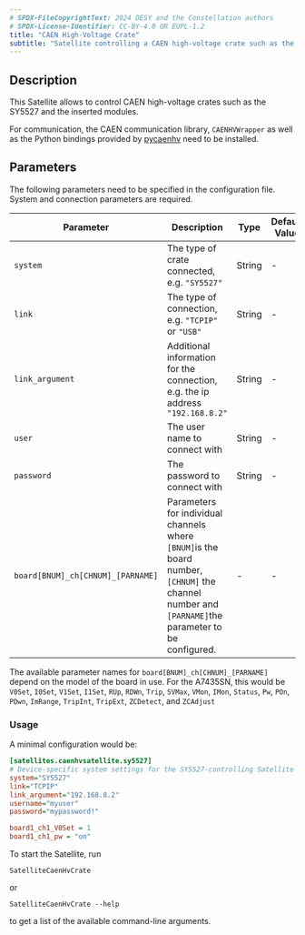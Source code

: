 ```yaml
---
# SPDX-FileCopyrightText: 2024 DESY and the Constellation authors
# SPDX-License-Identifier: CC-BY-4.0 OR EUPL-1.2
title: "CAEN High-Voltage Crate"
subtitle: "Satellite controlling a CAEN high-voltage crate such as the SY5527 and its modules"
---
```


## Description

This Satellite allows to control CAEN high-voltage crates such as the SY5527 and the inserted modules.

For communication, the CAEN communication library, `CAENHVWrapper` as well as the Python bindings provided by [pycaenhv](https://gitlab.com/hperrey/pycaenhv) need to be installed.

## Parameters

The following parameters need to be specified in the configuration file. System and connection parameters are required.

| Parameter     | Description | Type | Default Value |
|---------------|-------------|------|---------------|
| `system`    | The type of crate connected, e.g. `"SY5527"` | String | - |
| `link` | The type of connection, e.g. `"TCPIP"` or `"USB"` | String | - |
| `link_argument` | Additional information for the connection, e.g. the ip address `"192.168.8.2"` | String | - |
| `user` | The user name to connect with | String | - |
| `password` | The password to connect with | String | - |
| `board[BNUM]_ch[CHNUM]_[PARNAME]` | Parameters for individual channels where `[BNUM]`is the board number, `[CHNUM]` the channel number and `[PARNAME]`the parameter to be configured. | - | - |

The available parameter names for `board[BNUM]_ch[CHNUM]_[PARNAME]` depend on the model of the board in use. For the A7435SN, this would be `V0Set`, `I0Set`, `V1Set`, `I1Set`, `RUp`, `RDWn`, `Trip`, `SVMax`, `VMon`, `IMon`, `Status`, `Pw`, `POn`, `PDwn`, `ImRange`, `TripInt`, `TripExt`, `ZCDetect`, and `ZCAdjust`

### Usage

A minimal configuration would be:

```ini
[satellites.caenhvsatellite.sy5527]
# Device-specific system settings for the SY5527-controlling Satellite
system="SY5527"
link="TCPIP"
link_argument="192.168.8.2"
username="myuser"
password="mypassword!"

board1_ch1_V0Set = 1
board1_ch1_pw = "on"
```

To start the Satellite, run

``` shell
SatelliteCaenHvCrate
```

or

``` shell
SatelliteCaenHvCrate --help
```

to get a list of the available command-line arguments.
